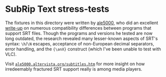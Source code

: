 SubRip Text stress-tests
========================

The fixtures in this directory were written by [ale5000][], who did an excellent
[write-up][] on numerous compatibility differences between programs that support
SRT files. Though the programs and versions he tested are now long outdated, the
research revealed many lesser-known aspects of SRT's syntax: `\h`/`\N` escapes,
acceptance of non-European decimal separators, error handling, and the `{\anX}`
construct (which I've been unable to test with VLC).

Visit [`ale5000.altervista.org/subtitles.htm`][write-up] for more insight on how
irredeemably fractured SRT support really is among media players.

<!-- Referenced links -->
[ale5000]:  https://ale5000.altervista.org/
[write-up]: https://ale5000.altervista.org/subtitles.htm
